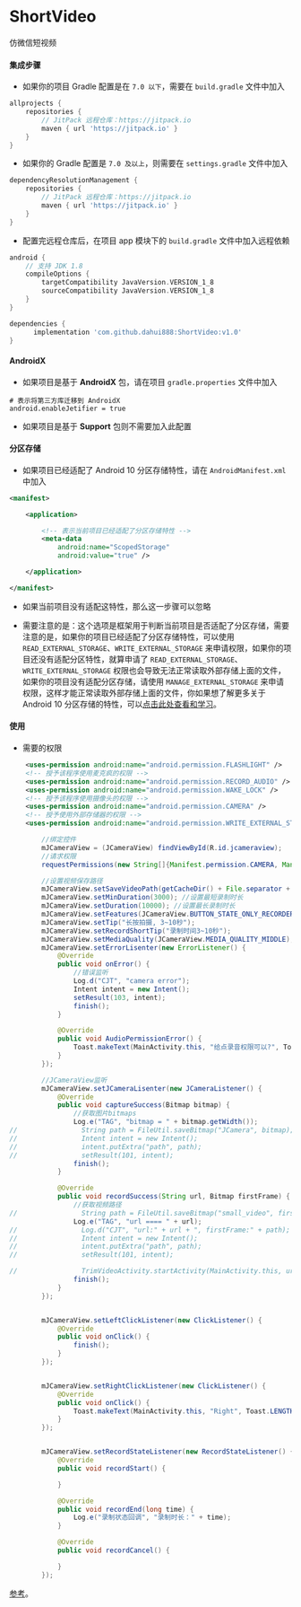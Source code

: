 # ShortVideo
仿微信短视频

#### 集成步骤

* 如果你的项目 Gradle 配置是在 `7.0 以下`，需要在 `build.gradle` 文件中加入

```groovy
allprojects {
    repositories {
        // JitPack 远程仓库：https://jitpack.io
        maven { url 'https://jitpack.io' }
    }
}
```

* 如果你的 Gradle 配置是 `7.0 及以上`，则需要在 `settings.gradle` 文件中加入

```groovy
dependencyResolutionManagement {
    repositories {
        // JitPack 远程仓库：https://jitpack.io
        maven { url 'https://jitpack.io' }
    }
}
```

* 配置完远程仓库后，在项目 app 模块下的 `build.gradle` 文件中加入远程依赖

```groovy
android {
    // 支持 JDK 1.8
    compileOptions {
        targetCompatibility JavaVersion.VERSION_1_8
        sourceCompatibility JavaVersion.VERSION_1_8
    }
}

dependencies {
      implementation 'com.github.dahui888:ShortVideo:v1.0'
}
```

#### AndroidX

* 如果项目是基于 **AndroidX** 包，请在项目 `gradle.properties` 文件中加入

```text
# 表示将第三方库迁移到 AndroidX
android.enableJetifier = true
```

* 如果项目是基于 **Support** 包则不需要加入此配置

#### 分区存储

* 如果项目已经适配了 Android 10 分区存储特性，请在 `AndroidManifest.xml` 中加入

```xml
<manifest>

    <application>

        <!-- 表示当前项目已经适配了分区存储特性 -->
        <meta-data
            android:name="ScopedStorage"
            android:value="true" />

    </application>

</manifest>
```

* 如果当前项目没有适配这特性，那么这一步骤可以忽略

* 需要注意的是：这个选项是框架用于判断当前项目是否适配了分区存储，需要注意的是，如果你的项目已经适配了分区存储特性，可以使用 `READ_EXTERNAL_STORAGE`、`WRITE_EXTERNAL_STORAGE` 来申请权限，如果你的项目还没有适配分区特性，就算申请了 `READ_EXTERNAL_STORAGE`、`WRITE_EXTERNAL_STORAGE` 权限也会导致无法正常读取外部存储上面的文件，如果你的项目没有适配分区存储，请使用 `MANAGE_EXTERNAL_STORAGE` 来申请权限，这样才能正常读取外部存储上面的文件，你如果想了解更多关于 Android 10 分区存储的特性，可以[点击此处查看和学习](https://www.jianshu.com/p/9a9d260e10b0)。

#### 使用

* 需要的权限

```xml
    <uses-permission android:name="android.permission.FLASHLIGHT" />
    <!-- 授予该程序使用麦克疯的权限 -->
    <uses-permission android:name="android.permission.RECORD_AUDIO" />
    <uses-permission android:name="android.permission.WAKE_LOCK" />
    <!-- 授予该程序使用摄像头的权限 -->
    <uses-permission android:name="android.permission.CAMERA" />
    <!-- 授予使用外部存储器的权限 -->
    <uses-permission android:name="android.permission.WRITE_EXTERNAL_STORAGE" />

```
```java
        //绑定控件
        mJCameraView = (JCameraView) findViewById(R.id.jcameraview);
        //请求权限
        requestPermissions(new String[]{Manifest.permission.CAMERA, Manifest.permission.RECORD_AUDIO}, 0);

        //设置视频保存路径
        mJCameraView.setSaveVideoPath(getCacheDir() + File.separator + "JCamera");
        mJCameraView.setMinDuration(3000); //设置最短录制时长
        mJCameraView.setDuration(10000); //设置最长录制时长
        mJCameraView.setFeatures(JCameraView.BUTTON_STATE_ONLY_RECORDER);
        mJCameraView.setTip("长按拍摄, 3~10秒");
        mJCameraView.setRecordShortTip("录制时间3~10秒");
        mJCameraView.setMediaQuality(JCameraView.MEDIA_QUALITY_MIDDLE);
        mJCameraView.setErrorLisenter(new ErrorListener() {
            @Override
            public void onError() {
                //错误监听
                Log.d("CJT", "camera error");
                Intent intent = new Intent();
                setResult(103, intent);
                finish();
            }

            @Override
            public void AudioPermissionError() {
                Toast.makeText(MainActivity.this, "给点录音权限可以?", Toast.LENGTH_SHORT).show();
            }
        });

        //JCameraView监听
        mJCameraView.setJCameraLisenter(new JCameraListener() {
            @Override
            public void captureSuccess(Bitmap bitmap) {
                //获取图片bitmaps
                Log.e("TAG", "bitmap = " + bitmap.getWidth());
//                String path = FileUtil.saveBitmap("JCamera", bitmap);
//                Intent intent = new Intent();
//                intent.putExtra("path", path);
//                setResult(101, intent);
                finish();
            }

            @Override
            public void recordSuccess(String url, Bitmap firstFrame) {
                //获取视频路径
//                String path = FileUtil.saveBitmap("small_video", firstFrame);
                Log.e("TAG", "url ==== " + url);
//                Log.d("CJT", "url:" + url + ", firstFrame:" + path);
//                Intent intent = new Intent();
//                intent.putExtra("path", path);
//                setResult(101, intent);

//                TrimVideoActivity.startActivity(MainActivity.this, url);
                finish();
            }
        });


        mJCameraView.setLeftClickListener(new ClickListener() {
            @Override
            public void onClick() {
                finish();
            }
        });


        mJCameraView.setRightClickListener(new ClickListener() {
            @Override
            public void onClick() {
                Toast.makeText(MainActivity.this, "Right", Toast.LENGTH_SHORT).show();
            }
        });


        mJCameraView.setRecordStateListener(new RecordStateListener() {
            @Override
            public void recordStart() {

            }

            @Override
            public void recordEnd(long time) {
                Log.e("录制状态回调", "录制时长：" + time);
            }

            @Override
            public void recordCancel() {

            }
        });

```

[参考]([https://www.jianshu.com/p/9a9d260e10b0](https://github.com/MachineHou/androidVideoEditor))。


